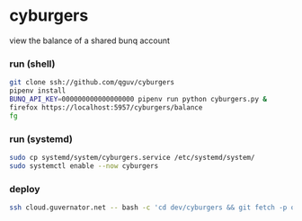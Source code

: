 # cyburgers

view the balance of a shared bunq account

### run (shell)

```bash
git clone ssh://github.com/qguv/cyburgers
pipenv install
BUNQ_API_KEY=000000000000000000 pipenv run python cyburgers.py &
firefox https://localhost:5957/cyburgers/balance
fg
```

### run (systemd)

```bash
sudo cp systemd/system/cyburgers.service /etc/systemd/system/
sudo systemctl enable --now cyburgers
```


### deploy

```bash
ssh cloud.guvernator.net -- bash -c 'cd dev/cyburgers && git fetch -p origin && git reset --hard origin/master && sudo systemctl reload cyburgers'
```

